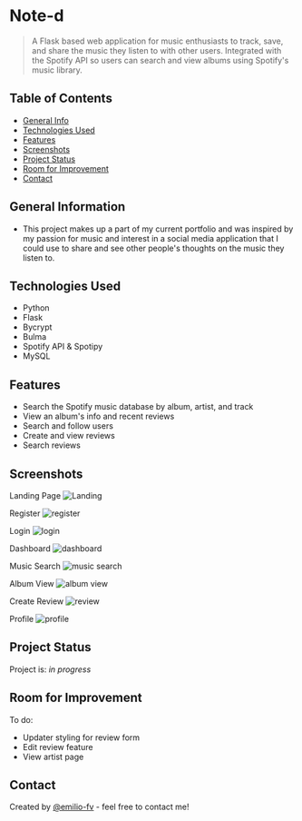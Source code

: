 # Note-d
> A Flask based web application for music enthusiasts to track, save, and share the music they listen to with other users. Integrated with the Spotify API so users can search and view albums using Spotify's music library. 


## Table of Contents
* [General Info](#general-information)
* [Technologies Used](#technologies-used)
* [Features](#features)
* [Screenshots](#screenshots)
* [Project Status](#project-status)
* [Room for Improvement](#room-for-improvement)
* [Contact](#contact)
<!-- * [License](#license) -->


## General Information
- This project makes up a part of my current portfolio and was inspired by my passion for music and interest in a social media application that I could use to share and see other people's thoughts on the music they listen to. 


## Technologies Used
- Python
- Flask
- Bycrypt
- Bulma
- Spotify API & Spotipy
- MySQL


## Features
- Search the Spotify music database by album, artist, and track
- View an album's info and recent reviews
- Search and follow users
- Create and view reviews
- Search reviews

## Screenshots
Landing Page
![Landing](https://github.com/emilio-fv/Note-d/assets/109986999/9fadb4a2-5187-4467-8d47-e480c4a161c7)

Register
![register](https://github.com/emilio-fv/Note-d/assets/109986999/228b66c3-2576-449e-ba70-cc17acbfe939)

Login
![login](https://github.com/emilio-fv/Note-d/assets/109986999/8c2fddb9-19fb-42cd-8a83-2786353373b6)

Dashboard
![dashboard](https://github.com/emilio-fv/Note-d/assets/109986999/2be0298f-51ca-40cd-8fed-64c0fe5b4edd)

Music Search
![music search](https://github.com/emilio-fv/Note-d/assets/109986999/60529cd6-c3b1-4de9-999b-58e642fcf61c)

Album View
![album view](https://github.com/emilio-fv/Note-d/assets/109986999/aa169f39-9d25-4cc1-9cba-d2247d46c395)

Create Review
![review](https://github.com/emilio-fv/Note-d/assets/109986999/80660074-29f8-4f9c-8fe7-7c0b8182c089)

Profile
![profile](https://github.com/emilio-fv/Note-d/assets/109986999/26e85a9e-26d3-4f83-978a-c953b398d1c7)


## Project Status
Project is: _in progress_ 


## Room for Improvement
To do:
- Updater styling for review form
- Edit review feature
- View artist page

## Contact
Created by [@emilio-fv](https://github.com/emilio-fv) - feel free to contact me!
